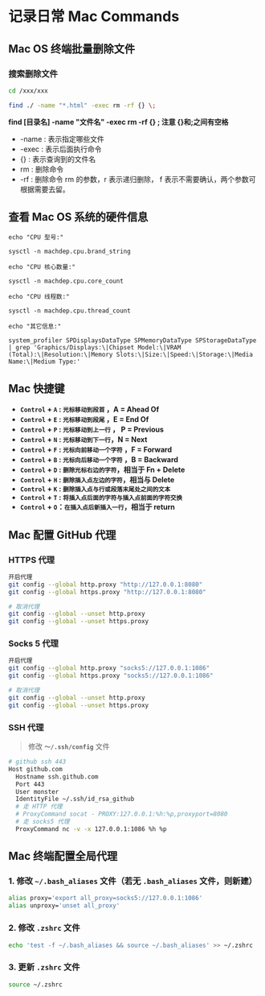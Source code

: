 # 记录日常 Mac Commands

## Mac OS 终端批量删除文件

### 搜索删除文件

```bash
cd /xxx/xxx

find ./ -name "*.html" -exec rm -rf {} \;
```

**find [目录名] -name "文件名" -exec rm -rf {} \; 注意 {}和\;之间有空格**

- -name : 表示指定哪些文件
- -exec : 表示后面执行命令
- {} : 表示查询到的文件名
- rm : 删除命令
- -rf : 删除命令 rm 的参数，r 表示递归删除， f 表示不需要确认，两个参数可根据需要去留。

## 查看 Mac OS 系统的硬件信息

```shell
echo "CPU 型号:"

sysctl -n machdep.cpu.brand_string

echo "CPU 核心数量:"

sysctl -n machdep.cpu.core_count

echo "CPU 线程数:"

sysctl -n machdep.cpu.thread_count

echo "其它信息:"

system_profiler SPDisplaysDataType SPMemoryDataType SPStorageDataType | grep 'Graphics/Displays:\|Chipset Model:\|VRAM (Total):\|Resolution:\|Memory Slots:\|Size:\|Speed:\|Storage:\|Media Name:\|Medium Type:'
```

## Mac 快捷键

- **`Control` + `A` : `光标移动到段首` ，A = Ahead Of**
- **`Control` + `E` : `光标移动到段尾` ，E = End Of**
- **`Control` + `P` : `光标移动到上一行` ， P = Previous**
- **`Control` + `N` : `光标移动到下一行`，N = Next**
- **`Control` + `F` : `光标向前移动一个字符` ，F = Forward**
- **`Control` + `B` : `光标向后移动一个字符` ，B = Backward**
- **`Control` + `D` : `删除光标右边的字符`，相当于 Fn + Delete**
- **`Control` + `H` : `删除插入点左边的字符`，相当与 Delete**
- **`Control` + `K` : `删除插入点与行或段落末尾处之间的文本`**
- **`Control` + `T` : `将插入点后面的字符与插入点前面的字符交换`**
- **`Control` + `O`：`在插入点后新插入一行`，相当于 return**

## Mac 配置 GitHub 代理

### HTTPS 代理

```bash
开启代理
git config --global http.proxy "http://127.0.0.1:8080"
git config --global https.proxy "http://127.0.0.1:8080"

# 取消代理
git config --global --unset http.proxy
git config --global --unset https.proxy
```

### Socks 5 代理

```bash
开启代理
git config --global http.proxy "socks5://127.0.0.1:1086"
git config --global https.proxy "socks5://127.0.0.1:1086"

# 取消代理
git config --global --unset http.proxy
git config --global --unset https.proxy
```

### SSH 代理

> 修改 **`～/.ssh/config`** 文件

```bash
# github ssh 443
Host github.com
  Hostname ssh.github.com
  Port 443
  User monster
  IdentityFile ~/.ssh/id_rsa_github
  # 走 HTTP 代理
  # ProxyCommand socat - PROXY:127.0.0.1:%h:%p,proxyport=8080
  # 走 socks5 代理
  ProxyCommand nc -v -x 127.0.0.1:1086 %h %p
```

## Mac 终端配置全局代理

### 1. 修改 `~/.bash_aliases` 文件（若无 `.bash_aliases` 文件，则新建）

```bash
alias proxy='export all_proxy=socks5://127.0.0.1:1086'
alias unproxy='unset all_proxy'
```

### 2. 修改 `.zshrc` 文件

```bash
echo 'test -f ~/.bash_aliases && source ~/.bash_aliases' >> ~/.zshrc
```

### 3. 更新 `.zshrc` 文件

```bash
source ~/.zshrc
```
